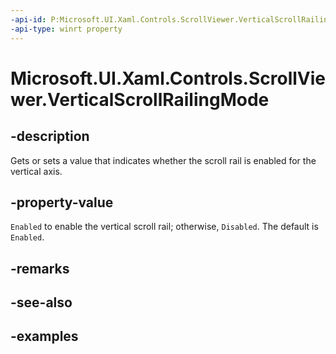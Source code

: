 ```yaml
---
-api-id: P:Microsoft.UI.Xaml.Controls.ScrollViewer.VerticalScrollRailingMode
-api-type: winrt property
---
```


# Microsoft.UI.Xaml.Controls.ScrollViewer.VerticalScrollRailingMode

<!--
public Microsoft.UI.Xaml.Controls.RailingMode VerticalScrollRailingMode { get; set; }
-->

## -description

Gets or sets a value that indicates whether the scroll rail is enabled for the vertical axis.

## -property-value

`Enabled` to enable the vertical scroll rail; otherwise, `Disabled`. The default is `Enabled`.

## -remarks

## -see-also

## -examples

